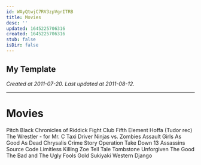 ```yaml
---
id: WAyQtwjC7RV3zpVgrITRB
title: Movies
desc: ''
updated: 1645225706316
created: 1645225706316
stub: false
isDir: false
---
```

My Template
---

_Created at 2011-07-20._
_Last updated at 2011-08-12._




---

# Movies


Pitch Black
Chronicles of Riddick
Fight Club
Fifth Element
Hoffa (Tudor rec)
The Wrestler - for Mr. C
Taxi Driver
Ninjas vs. Zombies
Assault Girls
As Good As Dead
Chrysalis
Crime Story
Operation Take Down
13 Assassins
Source Code
Limitless
Killing Zoe
Tell Tale
Tombstone
Unforgiven
The Good The Bad and The Ugly
Fools Gold
Sukiyaki Western Django

